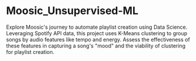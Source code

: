 # Moosic_Unsupervised-ML
Explore Moosic's journey to automate playlist creation using Data Science. Leveraging Spotify API data, this project uses K-Means clustering to group songs by audio features like tempo and energy. Assess the effectiveness of these features in capturing a song's "mood" and the viability of clustering for playlist creation.
